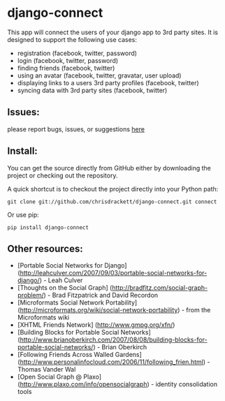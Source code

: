 django-connect
==============

This app will connect the users of your django app to 3rd party sites. It is designed to support the following use cases:

* registration (facebook, twitter, password)
* login (facebook, twitter, password)
* finding friends (facebook, twitter)
* using an avatar (facebook, twitter, gravatar, user upload)
* displaying links to a users 3rd party profiles (facebook, twitter)
* syncing data with 3rd party sites (facebook, twitter)

Issues:
---------
please report bugs, issues, or suggestions [here](https://shelfworthy.lighthouseapp.com/projects/69905-django-connect)

Install:
------------

You can get the source directly from GitHub either by downloading the project or checking out the repository.

A quick shortcut is to checkout the project directly into your Python path:

	git clone git://github.com/chrisdrackett/django-connect.git connect

Or use pip:

	pip install django-connect

Other resources:
----------------

* [Portable Social Networks for Django] (http://leahculver.com/2007/09/03/portable-social-networks-for-django/) - Leah Culver
* [Thoughts on the Social Graph] (http://bradfitz.com/social-graph-problem/) - Brad Fitzpatrick and David Recordon
* [Microformats Social Network Portability] (http://microformats.org/wiki/social-network-portability) - from the Microformats wiki
* [XHTML Friends Network] (http://www.gmpg.org/xfn/)
* [Building Blocks for Portable Social Networks] (http://www.brianoberkirch.com/2007/08/08/building-blocks-for-portable-social-networks/) - Brian Oberkirch
* [Following Friends Across Walled Gardens] (http://www.personalinfocloud.com/2006/11/following_frien.html) - Thomas Vander Wal
* [Open Social Graph @ Plaxo] (http://www.plaxo.com/info/opensocialgraph) - identity consolidation tools